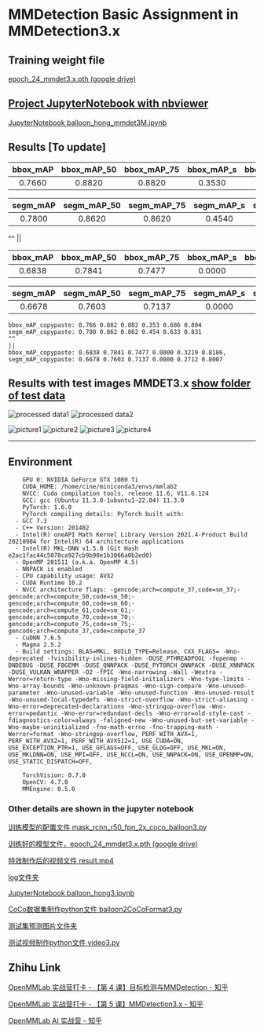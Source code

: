 # MMDetection Basic Assignment in MMDetection3.x

## Training weight file
[epoch_24_mmdet3.x.pth (google drive)](https://drive.google.com/file/d/13PvmX7THJF2JA3iad3q0AJma0uYgCzqJ/view?usp=sharing)

## [Project JupyterNotebook with nbviewer](https://github.com/chg0901/openmmlab-hong/blob/main/2.Basic_mmdet3.x/balloon_hong_mmdet3M.ipynb)
[JupyterNotebook balloon_hong_mmdet3M.ipynb](https://github.com/chg0901/openmmlab-hong/blob/main/2.Basic_mmdet3.x/balloon_hong_mmdet3M.ipynb)

## Results  **[To update]**


|   bbox_mAP  | bbox_mAP_50 | bbox_mAP_75 |  bbox_mAP_s |  bbox_mAP_m |  bbox_mAP_l |
| :---------: | :---------: | :---------: | :---------: | :---------: | :---------: |
|    0.7660   |   0.8820    |    0.8820   |    0.3530   |    0.6860   |    0.8040   |
    
|  segm_mAP   | segm_mAP_50 | segm_mAP_75 |  segm_mAP_s |  segm_mAP_m |  segm_mAP_l |
| :---------: | :---------: | :---------: | :---------: | :---------: | :---------: |
|    0.7800   |   0.8620    |    0.8620   |    0.4540   |    0.6330   |    0.8310   |

^^
||

|   bbox_mAP  | bbox_mAP_50 | bbox_mAP_75 |  bbox_mAP_s |  bbox_mAP_m |  bbox_mAP_l |
| :---------: | :---------: | :---------: | :---------: | :---------: | :---------: |
|    0.6838   |   0.7841    |    0.7477   |    0.0000   |    0.3219   |    0.8186   |
    
|  segm_mAP   | segm_mAP_50 | segm_mAP_75 |  segm_mAP_s |  segm_mAP_m |  segm_mAP_l |
| :---------: | :---------: | :---------: | :---------: | :---------: | :---------: |
|   0.6678    |   0.7603    |    0.7137   |    0.0000   |    0.2712   |    0.8007   |
    
    
```
bbox_mAP_copypaste: 0.766 0.882 0.882 0.353 0.686 0.804
segm_mAP_copypaste: 0.780 0.862 0.862 0.454 0.633 0.831
^^
||
bbox_mAP_copypaste: 0.6838 0.7841 0.7477 0.0000 0.3219 0.8186, 
segm_mAP_copypaste: 0.6678 0.7603 0.7137 0.0000 0.2712 0.8007

```



## Results with test images MMDET3.x [show folder of test data](https://github.com/chg0901/openmmlab-hong/tree/main/2.Basic_mmdet3.x/work_dirs/mask_rcnn_r50_fpn_2x_coco_balloon3/20230212_184933/show)
![processed data1 ](https://github.com/chg0901/openmmlab-hong/blob/main/2.Basic_mmdet3.x/%E6%88%AA%E5%9B%BE%202023-02-12%2018-45-53.png)
![processed data2 ](https://github.com/chg0901/openmmlab-hong/blob/main/2.Basic_mmdet3.x/%E6%88%AA%E5%9B%BE%202023-02-12%2018-45-53.png)


![picture1](https://github.com/chg0901/openmmlab-hong/blob/main/2.Basic_mmdet3.x/work_dirs/mask_rcnn_r50_fpn_2x_coco_balloon3/20230212_184933/show/16335852991_f55de7958d_k.jpg)
![picture2](https://github.com/chg0901/openmmlab-hong/blob/main/2.Basic_mmdet3.x/work_dirs/mask_rcnn_r50_fpn_2x_coco_balloon3/20230212_184933/show/24631331976_defa3bb61f_k.jpg)
![picture3](https://github.com/chg0901/openmmlab-hong/blob/main/2.Basic_mmdet3.x/work_dirs/mask_rcnn_r50_fpn_2x_coco_balloon3/20230212_184933/show/3825919971_93fb1ec581_b.jpg)
![picture4](https://github.com/chg0901/openmmlab-hong/blob/main/2.Basic_mmdet3.x/work_dirs/mask_rcnn_r50_fpn_2x_coco_balloon3/20230212_184933/show/410488422_5f8991f26e_b.jpg)


------------------------------------------
## Environment
```
    GPU 0: NVIDIA GeForce GTX 1080 Ti
    CUDA_HOME: /home/cine/miniconda3/envs/mmlab2
    NVCC: Cuda compilation tools, release 11.6, V11.6.124
    GCC: gcc (Ubuntu 11.3.0-1ubuntu1~22.04) 11.3.0
    PyTorch: 1.6.0
    PyTorch compiling details: PyTorch built with:
  - GCC 7.3
  - C++ Version: 201402
  - Intel(R) oneAPI Math Kernel Library Version 2021.4-Product Build 20210904 for Intel(R) 64 architecture applications
  - Intel(R) MKL-DNN v1.5.0 (Git Hash e2ac1fac44c5078ca927cb9b90e1b3066a0b2ed0)
  - OpenMP 201511 (a.k.a. OpenMP 4.5)
  - NNPACK is enabled
  - CPU capability usage: AVX2
  - CUDA Runtime 10.2
  - NVCC architecture flags: -gencode;arch=compute_37,code=sm_37;-gencode;arch=compute_50,code=sm_50;-gencode;arch=compute_60,code=sm_60;-gencode;arch=compute_61,code=sm_61;-gencode;arch=compute_70,code=sm_70;-gencode;arch=compute_75,code=sm_75;-gencode;arch=compute_37,code=compute_37
  - CuDNN 7.6.5
  - Magma 2.5.2
  - Build settings: BLAS=MKL, BUILD_TYPE=Release, CXX_FLAGS= -Wno-deprecated -fvisibility-inlines-hidden -DUSE_PTHREADPOOL -fopenmp -DNDEBUG -DUSE_FBGEMM -DUSE_QNNPACK -DUSE_PYTORCH_QNNPACK -DUSE_XNNPACK -DUSE_VULKAN_WRAPPER -O2 -fPIC -Wno-narrowing -Wall -Wextra -Werror=return-type -Wno-missing-field-initializers -Wno-type-limits -Wno-array-bounds -Wno-unknown-pragmas -Wno-sign-compare -Wno-unused-parameter -Wno-unused-variable -Wno-unused-function -Wno-unused-result -Wno-unused-local-typedefs -Wno-strict-overflow -Wno-strict-aliasing -Wno-error=deprecated-declarations -Wno-stringop-overflow -Wno-error=pedantic -Wno-error=redundant-decls -Wno-error=old-style-cast -fdiagnostics-color=always -faligned-new -Wno-unused-but-set-variable -Wno-maybe-uninitialized -fno-math-errno -fno-trapping-math -Werror=format -Wno-stringop-overflow, PERF_WITH_AVX=1, PERF_WITH_AVX2=1, PERF_WITH_AVX512=1, USE_CUDA=ON, USE_EXCEPTION_PTR=1, USE_GFLAGS=OFF, USE_GLOG=OFF, USE_MKL=ON, USE_MKLDNN=ON, USE_MPI=OFF, USE_NCCL=ON, USE_NNPACK=ON, USE_OPENMP=ON, USE_STATIC_DISPATCH=OFF, 

    TorchVision: 0.7.0
    OpenCV: 4.7.0
    MMEngine: 0.5.0
```


### Other details are shown in the jupyter notebook

[训练模型的配置文件 mask_rcnn_r50_fpn_2x_coco_balloon3.py ](https://github.com/chg0901/openmmlab-hong/blob/main/2.Basic_mmdet3.x/mask_rcnn_r50_fpn_2x_coco_balloon3.py)

[训练好的模型文件，epoch_24_mmdet3.x.pth (google drive)](https://drive.google.com/file/d/13PvmX7THJF2JA3iad3q0AJma0uYgCzqJ/view?usp=sharing)

[特效制作后的视频文件  result.mp4](https://github.com/chg0901/openmmlab-hong/blob/main/2.Basic_mmdet3.x/result.mp4)

[log文件夹](https://github.com/chg0901/openmmlab-hong/tree/main/2.Basic_mmdet3.x/work_dirs/mask_rcnn_r50_fpn_2x_coco_balloon3)

[JupyterNotebook balloon_hong3.ipynb](https://github.com/chg0901/openmmlab-hong/blob/main/2.Basic_mmdet3.x/balloon_hong_mmdet3M.ipynb)

[CoCo数据集制作python文件 balloon2CoCoFormat3.py](https://github.com/chg0901/openmmlab-hong/blob/main/2.Basic_mmdet3.x/balloon2CoCoFormat3.py)

[测试集预测图片文件夹](https://github.com/chg0901/openmmlab-hong/tree/main/2.Basic_mmdet3.x/work_dirs/mask_rcnn_r50_fpn_2x_coco_balloon3/20230212_184933/show)

[测试视频制作python文件 video3.py](https://github.com/chg0901/openmmlab-hong/blob/main/2.Basic_mmdet3.x/video3.py)


## Zhihu Link


[OpenMMLab 实战营打卡 - 【第 4 课】目标检测与MMDetection - 知乎](https://zhuanlan.zhihu.com/p/603989451)

[OpenMMLab 实战营打卡 - 【第 5 课】MMDetection3.x - 知乎](https://zhuanlan.zhihu.com/p/604488260?)

[OpenMMLab AI 实战营 - 知乎](https://www.zhihu.com/column/c_1605019904180232192)






